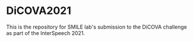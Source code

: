 # DiCOVA2021
This is the repository for SMILE lab's submission to the DiCOVA challenge as part of the InterSpeech 2021.
